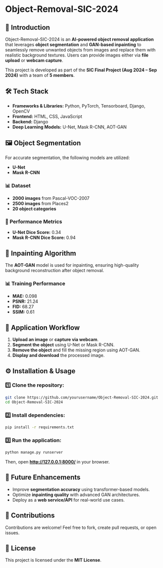 # Object-Removal-SIC-2024

## 📌 Introduction
Object-Removal-SIC-2024 is an **AI-powered object removal application** that leverages **object segmentation** and **GAN-based inpainting** to seamlessly remove unwanted objects from images and replace them with realistic background textures. Users can provide images either via **file upload** or **webcam capture**.

This project is developed as part of the **SIC Final Project (Aug 2024 – Sep 2024)** with a team of **5 members**.

## 🛠️ Tech Stack
- **Frameworks & Libraries:** Python, PyTorch, Tensorboard, Django, OpenCV
- **Frontend:** HTML, CSS, JavaScript
- **Backend:** Django
- **Deep Learning Models:** U-Net, Mask R-CNN, AOT-GAN

## 🖼️ Object Segmentation
For accurate segmentation, the following models are utilized:
- **U-Net**
- **Mask R-CNN**

### 📊 Dataset
- **2000 images** from Pascal-VOC-2007
- **2500 images** from Places2
- **20 object categories**

### 🎯 Performance Metrics
- **U-Net Dice Score:** 0.34
- **Mask R-CNN Dice Score:** 0.94

## 🎨 Inpainting Algorithm
The **AOT-GAN** model is used for inpainting, ensuring high-quality background reconstruction after object removal.

### 📊 Training Performance
- **MAE:** 0.098
- **PSNR:** 21.24
- **FID:** 68.27
- **SSIM:** 0.61

## 🚀 Application Workflow
1. **Upload an image** or **capture via webcam**.
2. **Segment the object** using U-Net or Mask R-CNN.
3. **Remove the object** and fill the missing region using AOT-GAN.
4. **Display and download** the processed image.

## ⚙️ Installation & Usage
### 1️⃣ Clone the repository:
```bash
git clone https://github.com/yourusername/Object-Removal-SIC-2024.git
cd Object-Removal-SIC-2024
```

### 2️⃣ Install dependencies:
```bash
pip install -r requirements.txt
```

### 3️⃣ Run the application:
```bash
python manage.py runserver
```
Then, open **http://127.0.0.1:8000/** in your browser.

## 🎯 Future Enhancements
- Improve **segmentation accuracy** using transformer-based models.
- Optimize **inpainting quality** with advanced GAN architectures.
- Deploy as a **web service/API** for real-world use cases.

## 🤝 Contributions
Contributions are welcome! Feel free to fork, create pull requests, or open issues.

## 📜 License
This project is licensed under the **MIT License**.

